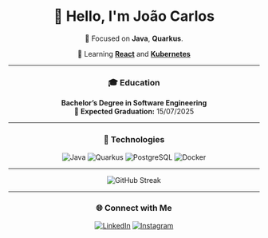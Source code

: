 <div align="center">

# 👋 Hello, I'm João Carlos

🎯 Focused on **Java**, **Quarkus**. 

🌱 Learning **[React](https://react.dev/)** and **[Kubernetes](https://kubernetes.io/docs/home/)**

---

### 🎓 Education

 **Bachelor’s Degree in Software Engineering**  
  📅 **Expected Graduation:** 15/07/2025

---

### 🚀 Technologies 

![Java](https://img.shields.io/badge/Java-ED8B00?style=for-the-badge&logo=java&logoColor=white)
![Quarkus](https://img.shields.io/badge/Quarkus-4695EB?style=for-the-badge&logo=quarkus&logoColor=white)
![PostgreSQL](https://img.shields.io/badge/PostgreSQL-316192?style=for-the-badge&logo=postgresql&logoColor=white)
![Docker](https://img.shields.io/badge/Docker-2496ED?style=for-the-badge&logo=docker&logoColor=white)

---

![GitHub Streak](http://github-readme-streak-stats.herokuapp.com?user=Joaooh98&theme=github-dark&hide_border=true&date_format=j%2Fn%5B%2FY%5D)  

---

### 🌐 Connect with Me

[![LinkedIn](https://img.shields.io/badge/LinkedIn-%230077B5.svg?&style=for-the-badge&logo=linkedin&logoColor=white)](https://www.linkedin.com/in/joao-carlos-paiva-249a1725a/)
[![Instagram](https://img.shields.io/badge/Instagram-%23E4405F.svg?&style=for-the-badge&logo=instagram&logoColor=white)](https://www.instagram.com/joaocarlosdepaiva98/)

</div>
